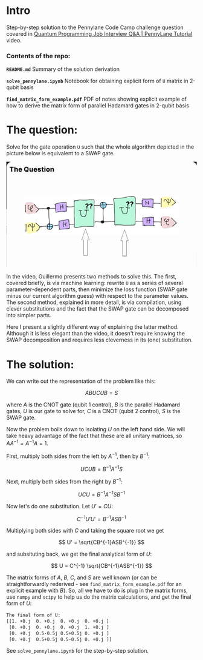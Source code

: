 # Intro
Step-by-step solution to the Pennylane Code Camp challenge question covered in [Quantum Programming Job Interview Q&A | PennyLane Tutorial](https://www.youtube.com/watch?v=6fM8FatYWt8) video.

### Contents of the repo:

**`README.md`** Summary of the solution derivation

**`solve_pennylane.ipynb`** Notebook for obtaining explicit form of `U` matrix in 2-qubit basis

**`find_matrix_form_example.pdf`** PDF of notes showing explicit example of how to derive the matrix form of parallel Hadamard gates in 2-qubit basis

# The question:
Solve for the gate operation `U` such that the whole algorithm depicted in the picture below is equivalent to a SWAP gate.

![Pennylane Problem](pennylane_problem.png)

In the video, Guillermo presents two methods to solve this. The first, covered briefly, is via machine learning: rewrite `U` as a series of several parameter-dependent parts, then minimize the loss function (SWAP gate minus our current algorithm guess) with respect to the parameter values. The second method, explained in more detail, is via compilation, using clever substitutions and the fact that the SWAP gate can be decomposed into simpler parts. 

Here I present a slightly different way of explaining the latter method. Although it is less elegant than the video, it doesn't require knowing the SWAP decomposition and requires less cleverness in its (one) substitution.

# The solution:
We can write out the representation of the problem like this:

$$A B U C U B = S$$

where $A$ is the CNOT gate (qubit 1 control), $B$ is the parallel Hadamard gates, $U$ is our gate to solve for, $C$ is a CNOT (qubit 2 control), $S$ is the SWAP gate.

Now the problem boils down to isolating $U$ on the left hand side. We will take heavy advantage of the fact that these are all unitary matrices, so $A A^{-1} = A^{-1}A= 1$.

First, multiply both sides from the left by $A^{-1}$, then by $B^{-1}$:

$$ U C U B = B^{-1} A^{-1} S $$

Next, multiply both sides from the right by $B^{-1}$:

$$ U C U = B^{-1} A^{-1} S B^{-1} $$

Now let's do one substitution. Let $U'=CU$:

$$ C^{-1} U' U' = B^{-1}ASB^{-1} $$

Multiplying both sides with $C$ and taking the square root we get

$$ U' = \sqrt{CB^{-1}ASB^{-1}} $$

and subsituting back, we get the final analytical form of $U$:

$$ U = C^{-1} \sqrt{CB^{-1}ASB^{-1}} $$


The matrix forms of $A$, $B$, $C$, and $S$ are well known (or can be straightforwardly rederived - see `find_matrix_form_example.pdf` for an explicit example with $B$). So, all we have to do is plug in the matrix forms, use `numpy` and `scipy` to help us do the matrix calculations, and get the final form of $U$:
```
The final form of U: 
[[1. +0.j  0. +0.j  0. +0.j  0. +0.j ]
 [0. +0.j  0. +0.j  0. +0.j  1. +0.j ]
 [0. +0.j  0.5-0.5j 0.5+0.5j 0. +0.j ]
 [0. +0.j  0.5+0.5j 0.5-0.5j 0. +0.j ]]
```

See `solve_pennylane.ipynb` for the step-by-step solution.